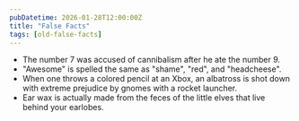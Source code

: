 ```yaml
---
pubDatetime: 2026-01-28T12:00:00Z
title: "False Facts"
tags: [old-false-facts]
---
```


- The number 7 was accused of cannibalism after he ate the number 9.
- "Awesome" is spelled the same as "shame", "red", and "headcheese".
- When one throws a colored pencil at an Xbox, an albatross is shot down with extreme prejudice by gnomes with a rocket launcher.
- Ear wax is actually made from the feces of the little elves that live behind your earlobes.
